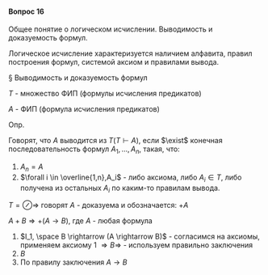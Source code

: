 #### Вопрос 16

Общее понятие о логическом исчислении. Выводимость и доказуемость формул.

Логическое исчисление характеризуется наличием алфавита, правил построения формул,  системой аксиом и правилами вывода.

§ Выводимость и доказуемость формул

$T$ - множество ФИП (формулы исчисления предикатов)

$A$ - ФИП (формула исчисления предикатов)

Опр.

Говорят, что $A$ выводится из $T (T \vdash A)$, если $\exist$ конечная последовательность формул $A_1,\ldots,A_n$, такая, что:

1) $A_n = A$
2) $\forall i \in \overline{1,n},A_i$ - либо аксиома, либо $A_i \in T$, либо получена из остальных $A_i$ по каким-то правилам вывода.

$T = \oslash \Rightarrow$ говорят $A$ - доказуема и обозначается: $+A$ 

$A+B \Rightarrow +(A\rightarrow B)$, где $A$ - любая формула

1) $I_1, \space B \rightarrow (A \rightarrow B)$ - согласимся на аксиомы, применяем аксиому 1 $\Rightarrow B \Rightarrow$ - используем правильно заключения 
2) $B$
3) По правилу заключения $A \rightarrow B$